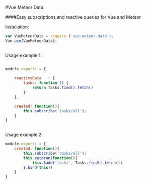 #Vue Meteor Data

####Easy subscriptions and reactive queries for Vue and Meteor
 

Installation:
```javascript
var VueMeteorData = require ('vue-meteor-data');
Vue.use(VueMeteorData);
      
```
 
 
Usage example 1:
  
```javascript

module.exports = {
  
    reactiveData   : {
        tasks: function () {
            return Tasks.find().fetch()
        }
    },

    created: function(){
        this.subscribe('tasks/all');
    }
}
    
```


Usage example 2:

```javascript    
module.exports = {
    created: function(){
        this.subscribe('tasks/all');
        this.autorun(function(){
            this.$add('tasks', Tasks.find().fetch())
        }.bind(this))
    }
}
```
 
